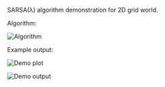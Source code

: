 SARSA(λ) algorithm demonstration for 2D grid world.

Algorithm:

![Algorithm](https://user-images.githubusercontent.com/127620405/226028055-c469c19f-28cf-4d24-acfc-b031cef763dc.png)

Example output:

![Demo plot](https://user-images.githubusercontent.com/127620405/226033298-4dd0dd1a-ec2c-425a-9e6e-8018b793ac05.png)

![Demo output](https://user-images.githubusercontent.com/127620405/226033109-4ad24bad-334a-4286-8390-41d5b74e3dbf.png)
